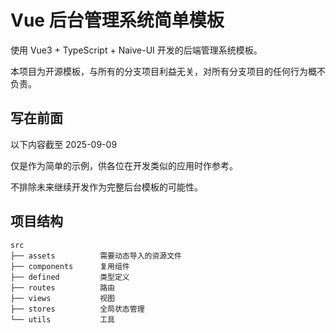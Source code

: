 # Vue 后台管理系统简单模板

使用 Vue3 + TypeScript + Naive-UI 开发的后端管理系统模板。  

本项目为开源模板，与所有的分支项目利益无关，对所有分支项目的任何行为概不负责。

## 写在前面 

以下内容截至 2025-09-09

仅是作为简单的示例，供各位在开发类似的应用时作参考。

不排除未来继续开发作为完整后台模板的可能性。

## 项目结构

```text
src
├── assets          需要动态导入的资源文件
├── components      复用组件
├── defined         类型定义
├── routes          路由
├── views           视图
├── stores          全局状态管理
└── utils           工具
```
